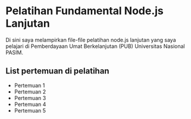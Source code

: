 # Pelatihan Fundamental Node.js Lanjutan

Di sini saya melampirkan file-file pelatihan node.js lanjutan yang saya pelajari di Pemberdayaan Umat Berkelanjutan (PUB) Universitas Nasional PASIM.

## List pertemuan di pelatihan
- Pertemuan 1
- Pertemuan 2
- Pertemuan 3
- Pertemuan 4
- Pertemuan 5